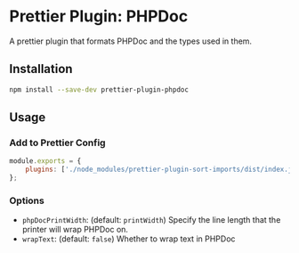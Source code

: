 # Prettier Plugin: PHPDoc

A prettier plugin that formats PHPDoc and the types used in them.

## Installation

```sh
npm install --save-dev prettier-plugin-phpdoc
```

## Usage

### Add to Prettier Config

```js
module.exports = {
	plugins: ['./node_modules/prettier-plugin-sort-imports/dist/index.js'],
};
```

### Options

-   `phpDocPrintWidth`: (default: `printWidth`) Specify the line length that the printer will wrap PHPDoc on.
-   `wrapText`: (default: `false`) Whether to wrap text in PHPDoc
